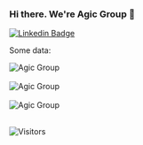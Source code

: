 ### Hi there. We're Agic Group 👋

[![Linkedin Badge](https://img.shields.io/badge/-Agic%20Group-blue?style=flat&logo=Linkedin&logoColor=white&link=https://www.linkedin.com/company/agic-technology/)](https://www.linkedin.com/company/agic-technology/)

Some data:

<div>
  <img align="center" src="https://github-profile-summary-cards.vercel.app/api/cards/profile-details?username=Agic-Group&layout=compact&theme=dark" alt="Agic Group" />
<div/>
<br />
  
<div>
  <img align="center" src="https://github-readme-stats.vercel.app/api?username=Agic-Group&show_icons=true&theme=dark" alt="Agic Group" />
<div/>
<br />
  
<div>
  <img align="center" src="https://github-readme-stats.vercel.app/api/top-langs/?username=Agic-Group&layout=compact&theme=dark" alt="Agic Group" />
<div/>
<br />

![Visitors](https://api.visitorbadge.io/api/VisitorHit?user=Agic-Group&repo=.github&countColor=%237B1E7A)
